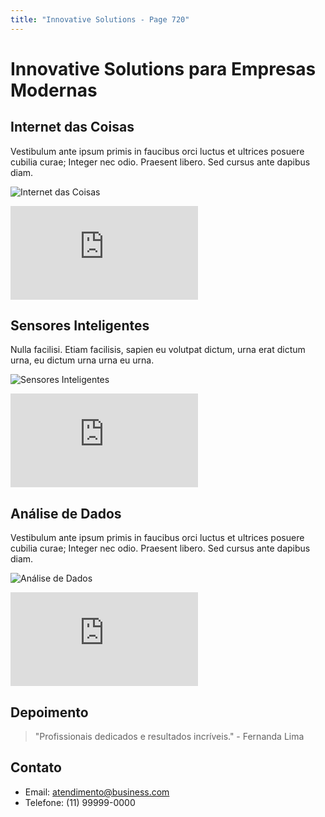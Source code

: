 ```yaml
---
title: "Innovative Solutions - Page 720"
---
```


# Innovative Solutions para Empresas Modernas

## Internet das Coisas
Vestibulum ante ipsum primis in faucibus orci luctus et ultrices posuere cubilia curae; Integer nec odio. Praesent libero. Sed cursus ante dapibus diam.

![Internet das Coisas](https://source.unsplash.com/800x400/?iot,technology,devices,8831)
<iframe class="w-full h-64 object-cover rounded-lg shadow-lg my-4" src="https://www.youtube.com/embed/ejubeppy9mc" frameborder="0" allowfullscreen></iframe>

## Sensores Inteligentes
Nulla facilisi. Etiam facilisis, sapien eu volutpat dictum, urna erat dictum urna, eu dictum urna urna eu urna.

![Sensores Inteligentes](https://source.unsplash.com/800x400/?smart,sensor,technology,1918)
<iframe class="w-full h-64 object-cover rounded-lg shadow-lg my-4" src="https://www.youtube.com/embed/XT35XdL0frc" frameborder="0" allowfullscreen></iframe>

## Análise de Dados
Vestibulum ante ipsum primis in faucibus orci luctus et ultrices posuere cubilia curae; Integer nec odio. Praesent libero. Sed cursus ante dapibus diam.

![Análise de Dados](https://source.unsplash.com/800x400/?data,analytics,computer,2114)
<iframe class="w-full h-64 object-cover rounded-lg shadow-lg my-4" src="https://www.youtube.com/embed/l3Ea_hq9vW4" frameborder="0" allowfullscreen></iframe>

## Depoimento
> "Profissionais dedicados e resultados incríveis." - Fernanda Lima

## Contato
- Email: atendimento@business.com
- Telefone: (11) 99999-0000
